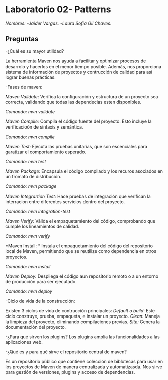 # Laboratorio 02- Patterns
*Nombres:*
*-Jaider Vargas.*
*-Laura Sofia Gil Chaves.*

## Preguntas
-¿Cuál es su mayor utilidad?

La herramienta Maven nos ayuda a facilitar y optimizar procesos de desarrolo y hacerlos en el menor tiempo posible. Además, nos proporciona sistema de información de proyectos y contrucción de calidad para así lograr buenas prácticas. 

-Fases de maven:

*Maven Validate*: Verifica la configuración y estructura de un proyecto sea correcta, validando que todas las dependecias esten disponibles. 

*Comando: mvn validate*

*Maven Compile:* Compila el código fuente del proyecto. Esto incluye la verificacioón de sintaxis y semántica. 

*Comando: mvn compile*

*Maven Test:* Ejecuta las pruebas unitarias, que son escenciales para garatizar el comportamiento esperado. 

*Comando: mvn test*

*Maven Package:* Encapsula el código compilado y los recuros asociados en un fromato de distribución. 

*Comando: mvn package*

*Maven Integrartion Test:*  Hace pruebas de integración
que verifican la interracion entre diferentes servicios dentro del proyecto.

*Comando: mvn integration-test*

*Maven Verify:* Válida el empaquetamiento del código, comprobando  que cumple los lineamientos de calidad.

*Comando: mvn verify*

*Maven Install: *  Instala el empaquetamiento del código del repositorio local de Maven, permitiendo que se reutilize como dependencia en otros proyectos. 

*Comando: mvn install*

*Maven Deploy:* Despliega el código aun repositorio remoto o a un entorno de producción para ser ejecutado.

*Comando: mvn deploy*

-Ciclo de vida de la construcción:

Existen 3 ciclos de vida de contrucción principales:
*Default o build*: Este ciclo construye, prueba, empaqueta, e instalar un proyecto. 
*Clean:* Maneja la limpieza del proyecto, eliminando compilaciones previas. 
*Site:* Genera la documentación del proyecto.

-¿Para qué sirven los plugins?
Los plugins amplia las funcionalidades a las aplicaciones web. 

-¿Qué es y para qué sirve el repositorio central de maven?

Es un repositorio público que contiene colección de biblotecas para usar en los proyectos de Maven de manera centralizada y automatizasda. Nos sirve para gestión de versiones, plugins y acceso de dependencias.
